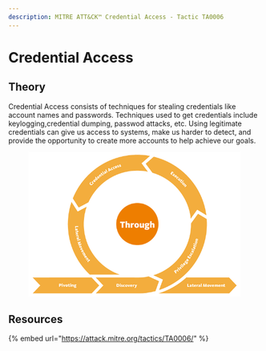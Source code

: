 ```yaml
---
description: MITRE ATT&CK™ Credential Access - Tactic TA0006
---
```


# Credential Access

## Theory

Credential Access consists of techniques for stealing credentials like account names and passwords. Techniques used to get credentials include keylogging,credential dumping, passwod attacks, etc. Using legitimate credentials can give us access to systems, make us harder to detect, and provide the opportunity to create more accounts to help achieve our goals.

<figure><img src="../../.gitbook/assets/killchain-trough.png" alt=""><figcaption></figcaption></figure>

## Resources

{% embed url="https://attack.mitre.org/tactics/TA0006/" %}

